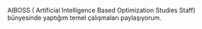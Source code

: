 AIBOSS ( Artificial Intelligence Based Optimization Studies Staff) bünyesinde yaptığım temel  çalışmaları paylaşıyorum.
